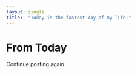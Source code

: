 ```yaml
---
layout: single
title:  "Today is the fastest day of my life!"
---
```


# From Today

Continue posting again.
